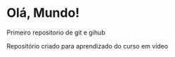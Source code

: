 # Olá, Mundo!
 Primeiro repositorio de git e gihub

 Repositório criado para aprendizado do curso em vídeo
